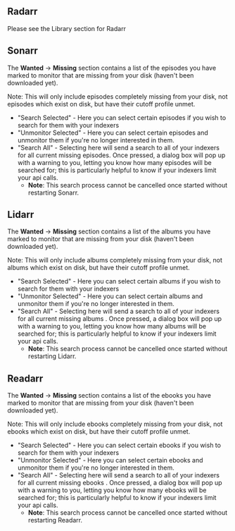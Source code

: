 ## Radarr

<section begin=radarr_wanted />

Please see the Library section for Radarr

<section end=radarr_wanted />

## Sonarr

<section begin=sonarr_wanted />

The **Wanted** -\> **Missing** section contains a list of the episodes
you have marked to monitor that are missing from your disk (haven't been
downloaded yet).

Note: This will only include episodes completely missing from your disk,
not episodes which exist on disk, but have their cutoff profile unmet.

  - "Search Selected" - Here you can select certain episodes if you wish
    to search for them with your indexers
  - "Unmonitor Selected" - Here you can select certain episodes and
    unmonitor them if you're no longer interested in them.
  - "Search All" - Selecting here will send a search to all of your
    indexers for all current missing episodes. Once pressed, a dialog
    box will pop up with a warning to you, letting you know how many
    episodes will be searched for; this is particularly helpful to know
    if your indexers limit your api calls.
      - **Note**: This search process cannot be cancelled once started
        without restarting Sonarr.

<section end=sonarr_wanted />

## Lidarr

<section begin=lidarr_wanted />

The **Wanted** -\> **Missing** section contains a list of the albums you
have marked to monitor that are missing from your disk (haven't been
downloaded yet).

Note: This will only include albums completely missing from your disk,
not albums which exist on disk, but have their cutoff profile unmet.

  - "Search Selected" - Here you can select certain albums if you wish
    to search for them with your indexers
  - "Unmonitor Selected" - Here you can select certain albums and
    unmonitor them if you're no longer interested in them.
  - "Search All" - Selecting here will send a search to all of your
    indexers for all current missing albums . Once pressed, a dialog box
    will pop up with a warning to you, letting you know how many albums
    will be searched for; this is particularly helpful to know if your
    indexers limit your api calls.
      - **Note**: This search process cannot be cancelled once started
        without restarting Lidarr.
        <section end=lidarr_wanted />

## Readarr

<section begin=readarr_wanted />

The **Wanted** -\> **Missing** section contains a list of the ebooks you
have marked to monitor that are missing from your disk (haven't been
downloaded yet).

Note: This will only include ebooks completely missing from your disk,
not ebooks which exist on disk, but have their cutoff profile unmet.

  - "Search Selected" - Here you can select certain ebooks if you wish
    to search for them with your indexers
  - "Unmonitor Selected" - Here you can select certain ebooks and
    unmonitor them if you're no longer interested in them.
  - "Search All" - Selecting here will send a search to all of your
    indexers for all current missing ebooks . Once pressed, a dialog box
    will pop up with a warning to you, letting you know how many ebooks
    will be searched for; this is particularly helpful to know if your
    indexers limit your api calls.
      - **Note**: This search process cannot be cancelled once started
        without restarting Readarr.

<section end=readarr_wanted />
